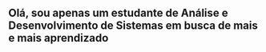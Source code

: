 ## Olá, sou apenas um estudante de Análise e Desenvolvimento de Sistemas em busca de mais e mais aprendizado
